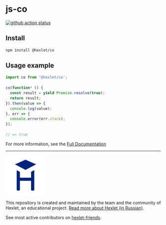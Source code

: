 # js-co

[![github action status](https://github.com/hexlet-components/js-co/workflows/Node%20CI/badge.svg)](https://github.com/hexlet-components/js-co/actions)

## Install

```sh
npm install @hexlet/co
```

## Usage example

```javascript
import co from '@hexlet/co';

co(function* () {
  const result = yield Promise.resolve(true);
  return result;
}).then(value => {
  console.log(value);
}, err => {
  console.error(err.stack);
});

// => true
```

For more information, see the [Full Documentation](https://github.com/hexlet-components/js-co/tree/master/docs)

---

[![Hexlet Ltd. logo](https://raw.githubusercontent.com/Hexlet/assets/master/images/hexlet_logo128.png)](https://hexlet.io?utm_source=github&utm_medium=link&utm_campaign=js-co)

This repository is created and maintained by the team and the community of Hexlet, an educational project. [Read more about Hexlet (in Russian)](https://hexlet.io?utm_source=github&utm_medium=link&utm_campaign=js-co).

See most active contributors on [hexlet-friends](https://friends.hexlet.io/).
